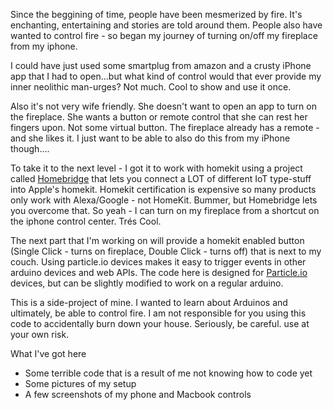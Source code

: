 Since the beggining of time, people have been mesmerized by fire.  It's enchanting, entertaining and stories are told around them.  People also have wanted to control fire - so began my journey of turning on/off my fireplace from my iphone.

I could have just used some smartplug from amazon and a crusty iPhone app that I had to open...but what kind of control would that ever provide my inner neolithic man-urges?  Not much.  Cool to show and use it once.  

Also it's not very wife friendly.  She doesn't want to open an app to turn on the fireplace.  She wants a button or remote control that she can rest her fingers upon.  Not some virtual button.  The fireplace already has a remote - and she likes it.  I just want to be able to also do this from my iPhone though....

To take it to the next level - I got it to work with homekit using a project called [Homebridge](https://github.com/nfarina/homebridge) that lets you connect a LOT of different IoT type-stuff into Apple's homekit.  Homekit certification is expensive so many products only work with Alexa/Google - not HomeKit.  Bummer, but Homebridge lets you overcome that.  So yeah - I can turn on my fireplace from a shortcut on the iphone control center.  Trés Cool. 

The next part that I'm working on will provide a homekit enabled button (Single Click - turns on fireplace, Double Click - turns off) that is next to my couch.  Using particle.io devices makes it easy to trigger events in other arduino devices and web APIs.  The code here is designed for [Particle.io](http://particle.io) devices, but can be slightly modified to work on a regular arduino.

This is a side-project of mine.  I wanted to learn about Arduinos and ultimately, be able to control fire.  I am not responsible for you using this code to accidentally burn down your house.  Seriously, be careful.  use at your own risk. 


What I've got here
- Some terrible code that is a result of me not knowing how to code yet
- Some pictures of my setup
- A few screenshots of my phone and Macbook controls


